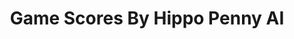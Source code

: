 ---
title: Game Scores By Hippo Penny AI
layout: scoredetail
permalink: /meta-score/diablo-iii-ultimate-evil-edition
header:
  teaser: /assets/images/diablo-iii-ultimate-evil-edition.jpg
  video:
    id: WXbtxJl8qI0
    provider: youtube
---